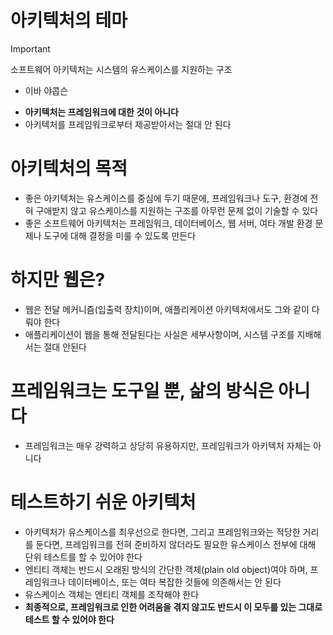 # 아키텍처의 테마
>[!important]
>소프트웨어 아키텍처는 시스템의 유스케이스를 지원하는 구조
>- 이바 야콥슨

- **아키텍처는 프레임워크에 대한 것이 아니다**
- 아키텍처를 프레임워크로부터 제공받아서는 절대 안 된다

# 아키텍처의 목적
- 좋은 아키텍처는 유스케이스를 중심에 두기 때문에, 프레임워크나 도구, 환경에 전혀 구애받지 않고 유스케이스를 지원하는 구조를 아무런 문제 없이 기술할 수 있다
- 좋은 소프트웨어 아키텍처는 프레임워크, 데이터베이스, 웹 서버, 여타 개발 환경 문제나 도구에 대해 결정을 미룰 수 있도록 만든다

# 하지만 웹은?
- 웹은 전달 메커니즘(입출력 장치)이며, 애플리케이션 아키텍처에서도 그와 같이 다뤄야 한다
- 애플리케이션이 웹을 통해 전달된다는 사실은 세부사항이며, 시스템 구조를 지배해서는 절대 안된다

# 프레임워크는 도구일 뿐, 삶의 방식은 아니다
- 프레임워크는 매우 강력하고 상당히 유용하지만, 프레임워크가 아키텍처 자체는 아니다

# 테스트하기 쉬운 아키텍처
- 아키텍처가 유스케이스를 최우선으로 한다면, 그리고 프레임워크와는 적당한 거리를 둔다면, 프레임워크를 전혀 준비하지 않더라도 필요한 유스케이스 전부에 대해 단위 테스트를 할 수 있어야 한다
- 엔티티 객체는 반드시 오래된 방식의 간단한 객체(plain old object)여야 하며, 프레임워크나 데이터베이스, 또는 여타 복잡한 것들에 의존해서는 안 된다
- 유스케이스 객체는 엔티티 객체를 조작해야 한다
- **최종적으로, 프레임워크로 인한 어려움을 겪지 않고도 반드시 이 모두를 있는 그대로 테스트 할 수 있어야 한다**


